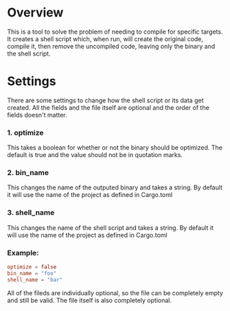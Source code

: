 # Overview
This is a tool to solve the problem of needing to compile for specific targets. It creates a shell script which, when run, will create the original code, compile it, then remove the uncompiled code, leaving only the binary and the shell script.
# Settings
There are some settings to change how the shell script or its data get created. All the fields and the file itself are optional and the order of the fields doesn't matter.
### 1. optimize
This takes a boolean for whether or not the binary should be optimized. The default is true and the value should not be in quotation marks.
### 2. bin_name
This changes the name of the outputed binary and takes a string. By default it will use the name of the project as defined in Cargo.toml
### 3. shell_name
This changes the name of the shell script and takes a string. By default it will use the name of the project as defined in Cargo.toml
### Example:
```toml
optimize = false
bin_name = "foo"
shell_name = "bar"
```
All of the fileds are individually optional, so the file can be completely empty and still be valid. The file itself is also completely optional.
